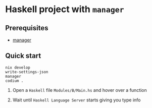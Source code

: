 # Haskell project with `manager`

## Prerequisites

- [manager](https://github.com/deemp/flakes/tree/main/manager)

## Quick start

```console
nix develop
write-settings-json
manager
codium .
```

1. Open a `Haskell` file `Modules/B/Main.hs` and hover over a function

1. Wait until `Haskell Language Server` starts giving you type info
